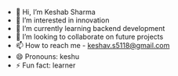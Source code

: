 - 👋 Hi, I’m Keshab Sharma
- 👀 I’m interested in innovation 
- 🌱 I’m currently learning backend development
- 💞️ I’m looking to collaborate on future projects
- 📫 How to reach me - keshav.s5118@gmail.com
- 😄 Pronouns: keshu
- ⚡ Fun fact: learner
<!---
keshavsharma5118/keshavsharma5118 is a ✨ special ✨ repository because its `README.md` (this file) appears on your GitHub profile.
You can click the Preview link to take a look at your changes.
--->

